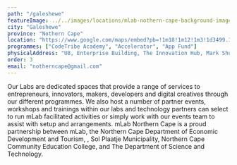 ```yaml
---
path: "/galeshewe"
featureImage: ../../images/locations/mlab-nothern-cape-background-image_v2-01.jpeg
city: "Galeshewe"
province: "Nothern Cape"
location: "https://www.google.com/maps/embed?pb=!1m18!1m12!1m3!1d3499.125139080748!2d24.732460215084554!3d-28.715805982385096!2m3!1f0!2f0!3f0!3m2!1i1024!2i768!4f13.1!3m3!1m2!1s0x1e9b1b9d748ff481%3A0xe2e2e913dbcc1c73!2sGaleshewe%20SMME%20Village!5e0!3m2!1sen!2sza!4v1621582875915!5m2!1sen!2sza"
programmes: ["CodeTribe Academy", "Accelerator", "App Fund"]
physicalAddress: "U8, Enterprise Building, The Innovation Hub, Mark Shuttleworth Street, Tshwane Pretoria, South Africa, 0087"
order: 3
email: "notherncape@gmail.com"
---
```


Our Labs are dedicated spaces that provide a range of services to entrepreneurs, innovators, makers, developers and digital creatives through our different programmes. We also host a number of partner events, workshops and trainings within our labs and technology partners can select to run mLab facilitated activities or simply work with our events team to assist with setup and arrangements.
mLab Northern Cape is a proud partnership between mLab, the Northern Cape Department of Economic Development and Tourism, , Sol Plaatje Municipality, Northern Cape Community Education College, and The Department of Science and Technology.
